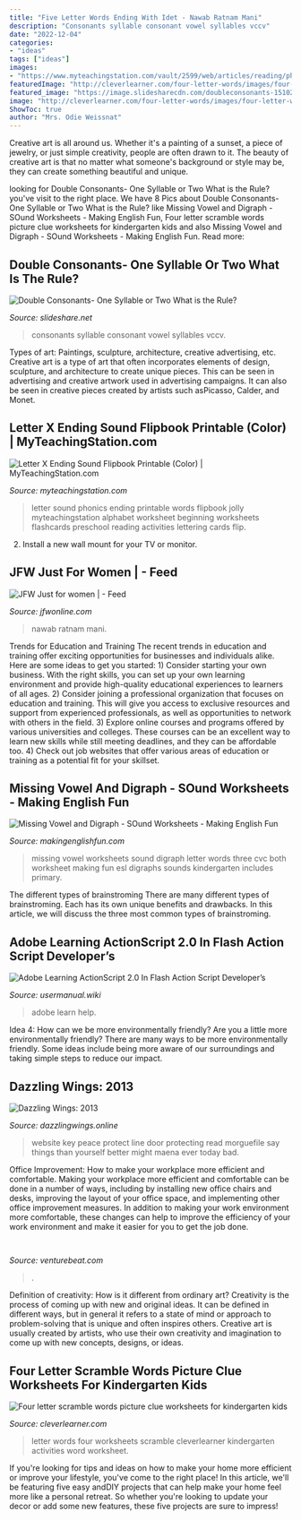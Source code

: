 ```yaml
---
title: "Five Letter Words Ending With Idet - Nawab Ratnam Mani"
description: "Consonants syllable consonant vowel syllables vccv"
date: "2022-12-04"
categories:
- "ideas"
tags: ["ideas"]
images:
- "https://www.myteachingstation.com/vault/2599/web/articles/reading/phonics/Letter-X-Ending-Sound-Flipbook-Printable-Color.jpg"
featuredImage: "http://cleverlearner.com/four-letter-words/images/four-letter-words-picture-clue-worksheet-03.jpg"
featured_image: "https://image.slidesharecdn.com/doubleconsonants-151020003638-lva1-app6891/95/double-consonants-one-syllable-or-two-what-is-the-rule-9-638.jpg?cb=1459005509"
image: "http://cleverlearner.com/four-letter-words/images/four-letter-words-picture-clue-worksheet-03.jpg"
ShowToc: true
author: "Mrs. Odie Weissnat"
---
```



Creative art is all around us. Whether it's a painting of a sunset, a piece of jewelry, or just simple creativity, people are often drawn to it. The beauty of creative art is that no matter what someone's background or style may be, they can create something beautiful and unique.

	

		
looking for Double Consonants- One Syllable or Two What is the Rule? you've visit to the right place. We have 8 Pics about Double Consonants- One Syllable or Two What is the Rule? like Missing Vowel and Digraph - SOund Worksheets - Making English Fun, Four letter scramble words picture clue worksheets for kindergarten kids and also Missing Vowel and Digraph - SOund Worksheets - Making English Fun. Read more:
		
    
## Double Consonants- One Syllable Or Two What Is The Rule?

<img loading=lazy src="https://image.slidesharecdn.com/doubleconsonants-151020003638-lva1-app6891/95/double-consonants-one-syllable-or-two-what-is-the-rule-9-638.jpg?cb=1459005509" onerror="this.onerror=null;this.src='https://tse3.mm.bing.net/th?id=OIP.WSfjre2eqUplkSmz2-SCyAHaFj&amp;pid=15.1';" alt="Double Consonants- One Syllable or Two What is the Rule?">

_Source: slideshare.net_

>consonants syllable consonant vowel syllables vccv. 

	

Types of art: Paintings, sculpture, architecture, creative advertising, etc.
Creative art is a type of art that often incorporates elements of design, sculpture, and architecture to create unique pieces. This can be seen in advertising and creative artwork used in advertising campaigns. It can also be seen in creative pieces created by artists such asPicasso, Calder, and Monet.

    
## Letter X Ending Sound Flipbook Printable (Color) | MyTeachingStation.com

<img loading=lazy src="https://www.myteachingstation.com/vault/2599/web/articles/reading/phonics/Letter-X-Ending-Sound-Flipbook-Printable-Color.jpg" onerror="this.onerror=null;this.src='https://tse4.mm.bing.net/th?id=OIP.qXK4nmGdbPcRggGspRt4rQAAAA&amp;pid=15.1';" alt="Letter X Ending Sound Flipbook Printable (Color) | MyTeachingStation.com">

_Source: myteachingstation.com_

>letter sound phonics ending printable words flipbook jolly myteachingstation alphabet worksheet beginning worksheets flashcards preschool reading activities lettering cards flip. 

	

2. Install a new wall mount for your TV or monitor.

    
## JFW Just For Women | - Feed

<img loading=lazy src="https://jfwonline.com/wp-content/uploads/2021/05/Nawab-2018-Chekka-Chivantha-Vaanam-HD-Images9-1536x632.jpg" onerror="this.onerror=null;this.src='https://tse2.mm.bing.net/th?id=OIP.Nk1ioiolBKs8DlEJVtecugHaDD&amp;pid=15.1';" alt="JFW Just for women | - Feed">

_Source: jfwonline.com_

>nawab ratnam mani. 

	

Trends for Education and Training
The recent trends in education and training offer exciting opportunities for businesses and individuals alike. Here are some ideas to get you started: 1) Consider starting your own business. With the right skills, you can set up your own learning environment and provide high-quality educational experiences to learners of all ages. 2) Consider joining a professional organization that focuses on education and training. This will give you access to exclusive resources and support from experienced professionals, as well as opportunities to network with others in the field. 3) Explore online courses and programs offered by various universities and colleges. These courses can be an excellent way to learn new skills while still meeting deadlines, and they can be affordable too. 4) Check out job websites that offer various areas of education or training as a potential fit for your skillset.

    
## Missing Vowel And Digraph - SOund Worksheets - Making English Fun

<img loading=lazy src="https://i1.wp.com/makingenglishfun.com/wp-content/uploads/2020/08/Missing-Vowel-Worksheet-3.jpg?resize=548%2C781&amp;ssl=1" onerror="this.onerror=null;this.src='https://tse4.mm.bing.net/th?id=OIP.y1lyBa5zJgnq4KdtAFYUxgHaKj&amp;pid=15.1';" alt="Missing Vowel and Digraph - SOund Worksheets - Making English Fun">

_Source: makingenglishfun.com_

>missing vowel worksheets sound digraph letter words three cvc both worksheet making fun esl digraphs sounds kindergarten includes primary. 

	

The different types of brainstroming
There are many different types of brainstroming. Each has its own unique benefits and drawbacks. In this article, we will discuss the three most common types of brainstroming.

    
## Adobe Learning ActionScript 2.0 In Flash Action Script Developer’s

<img loading=lazy src="https://usermanual.wiki/adobe/as2learn.354831261-User-Guide-Page-1.png" onerror="this.onerror=null;this.src='https://tse4.mm.bing.net/th?id=OIP.wd3HNxkx17tNFVlkGlubfQHaI_&amp;pid=15.1';" alt="Adobe Learning ActionScript 2.0 In Flash Action Script Developer’s">

_Source: usermanual.wiki_

>adobe learn help. 

	

Idea 4: How can we be more environmentally friendly?
Are you a little more environmentally friendly? There are many ways to be more environmentally friendly. Some ideas include being more aware of our surroundings and taking simple steps to reduce our impact.

    
## Dazzling Wings: 2013

<img loading=lazy src="http://1.bp.blogspot.com/-pssZUf2uQpU/UpaySxFPPvI/AAAAAAAAAxE/wD-ivzb6M9E/s200/Old+key+in+a+locked+door.JPG" onerror="this.onerror=null;this.src='https://tse1.mm.bing.net/th?id=OIP.jdMUgxF60rzhJpyzUpOYPwAAAA&amp;pid=15.1';" alt="Dazzling Wings: 2013">

_Source: dazzlingwings.online_

>website key peace protect line door protecting read morguefile say things than yourself better might maena ever today bad. 

	

Office Improvement: How to make your workplace more efficient and comfortable.
Making your workplace more efficient and comfortable can be done in a number of ways, including by installing new office chairs and desks, improving the layout of your office space, and implementing other office improvement measures. In addition to making your work environment more comfortable, these changes can help to improve the efficiency of your work environment and make it easier for you to get the job done.

    
## 

<img loading=lazy src="https://venturebeat.com/wp-content/uploads/2018/06/img_20180601_110141.jpg?w=800" onerror="this.onerror=null;this.src='https://tse3.mm.bing.net/th?id=OIP.0csP9rh3WBRlHZI_jCSH9QHaFj&amp;pid=15.1';" alt="">

_Source: venturebeat.com_

>. 

	

Definition of creativity: How is it different from ordinary art?
Creativity is the process of coming up with new and original ideas. It can be defined in different ways, but in general it refers to a state of mind or approach to problem-solving that is unique and often inspires others. Creative art is usually created by artists, who use their own creativity and imagination to come up with new concepts, designs, or ideas.

    
## Four Letter Scramble Words Picture Clue Worksheets For Kindergarten Kids

<img loading=lazy src="http://cleverlearner.com/four-letter-words/images/four-letter-words-picture-clue-worksheet-03.jpg" onerror="this.onerror=null;this.src='https://tse4.mm.bing.net/th?id=OIP.wX1df5LiAE5r_I-jlZKyBwAAAA&amp;pid=15.1';" alt="Four letter scramble words picture clue worksheets for kindergarten kids">

_Source: cleverlearner.com_

>letter words four worksheets scramble cleverlearner kindergarten activities word worksheet. 

	

If you're looking for tips and ideas on how to make your home more efficient or improve your lifestyle, you've come to the right place! In this article, we'll be featuring five easy andDIY projects that can help make your home feel more like a personal retreat. So whether you're looking to update your decor or add some new features, these five projects are sure to impress!


